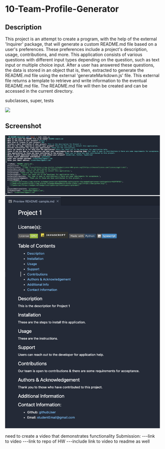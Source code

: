 # 10-Team-Profile-Generator

## Description

This project is an attempt to create a program, with the help of the external 'Inquirer' package, that will generate a custom README.md file based on a user's preferences. These preferences include a project's description, usage, contributions, and more. This application consists of various questions with different input types depending on the question, such as text input or multiple choice input. After a user has answered these questions, the data is stored in an object that is, then, extracted to generate the README.md file using the external 'generateMarkdown.js' file. This external file returns a template to retrieve and write information to the eventual README.md file. The README.md file will then be created and can be accessed in the current directory.

subclasses, super, tests

![](https://github.com/noahfajarda/09-README-Generator/blob/main/Assets/README-GENERATOR-DEMO.gif)

## Screenshot

![App Screenshot](https://github.com/noahfajarda/09-README-Generator/blob/main/Assets/Screenshot1.png)
![App Screenshot](https://github.com/noahfajarda/09-README-Generator/blob/main/Assets/Screenshot2.png)

need to create a video that demonstrates functionality
Submission:
---link to video
---link to repo of HW
---include link to video to readme as well

